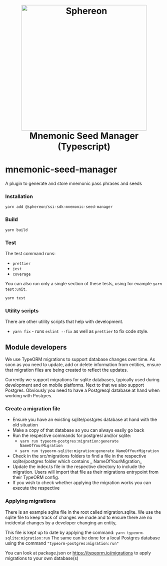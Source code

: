 <!--suppress HtmlDeprecatedAttribute -->
<h1 align="center">
  <br>
  <a href="https://www.sphereon.com"><img src="https://sphereon.com/content/themes/sphereon/assets/img/logo.svg" alt="Sphereon" width="400"></a>
  <br>Mnemonic Seed Manager (Typescript) 
  <br>
</h1>

# mnemonic-seed-manager

A plugin to generate and store mnemonic pass phrases and seeds

### Installation

```shell
yarn add @sphereon/ssi-sdk-mnemonic-seed-manager
```

### Build

```shell
yarn build
```

### Test

The test command runs:

- `prettier`
- `jest`
- `coverage`

You can also run only a single section of these tests, using for example `yarn test:unit`.

```shell
yarn test
```

### Utility scripts

There are other utility scripts that help with development.

- `yarn fix` - runs `eslint --fix` as well as `prettier` to fix code style.

## Module developers

We use TypeORM migrations to support database changes over time. As soon as you need to update, add or delete
information from entities, ensure that migration files are being created to reflect the updates.

Currently we support migrations for sqlite databases, typically used during development and on mobile platforms. Next to
that we also support Postgres. Obviously you need to have a Postgresql database at hand when working with Postgres.

### Create a migration file

- Ensure you have an existing sqlite/postgres database at hand with the old situation
- Make a copy of that database so you can always easily go back
- Run the respective commands for postgresl and/or sqlite:
  - `yarn run typeorm-postgres:migration:generate NameOfYourMigration`
  - `yarn run typeorm-sqlite:migration:generate NameOfYourMigration`
- Check in the src/migrations folders to find a file in the respective sqlite/postgres folder which contains _
  NameOfYourMigration_
- Update the index.ts file in the respective directory to include the migration. Users will import that file as their
  migrations entrypoint from their TypeORM config.
- If you wish to check whether applying the migration works you can execute the respective


### Applying migrations

There is an example sqlite file in the root called migration.sqlite.
We use the sqlite file to keep track of changes we made and to ensure there are no incidental changes by a developer
changing an entity,

This file is kept up to date by applying the command: `yarn typeorm-sqlite:migration:run`
The same can be done for a local Postgres database using the command `"typeorm-postgres:migration:run"`

You can look at package.json or https://typeorm.io/migrations to apply migrations to your own database(s)
